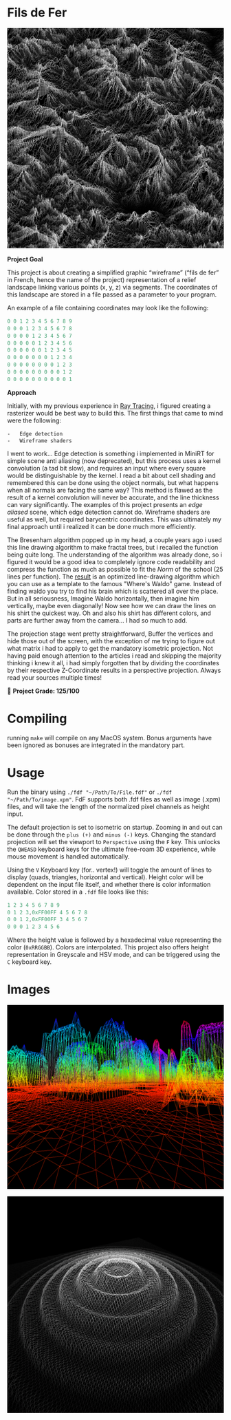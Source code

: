 # Fils de Fer

<p align="center">
<img src="images/FDF.jpeg" width="512" height="512"></img>
</p>

**Project Goal**

This project is about creating a simplified graphic “wireframe” (“fils de fer” in French,
hence the name of the project) representation of a relief landscape linking various points
(x, y, z) via segments. The coordinates of this landscape are stored in a file passed as
a parameter to your program.

An example of a file containing coordinates may look like the following:
```c
0 0 1 2 3 4 5 6 7 8 9
0 0 0 1 2 3 4 5 6 7 8
0 0 0 0 1 2 3 4 5 6 7
0 0 0 0 0 1 2 3 4 5 6
0 0 0 0 0 0 1 2 3 4 5
0 0 0 0 0 0 0 1 2 3 4
0 0 0 0 0 0 0 0 1 2 3
0 0 0 0 0 0 0 0 0 1 2
0 0 0 0 0 0 0 0 0 0 1
```

**Approach**

Initially, with my previous experience in [Ray Tracing](https://github.com/gmzorz/MiniRT), i figured creating a rasterizer would be best way to build this.
The first things that came to mind were the following:

	-	Edge detection
	-	Wireframe shaders

I went to work...
Edge detection is something i implemented in MiniRT for simple scene anti aliasing (now deprecated), but this process uses a kernel convolution (a tad bit slow), and requires an input where every square would be distinguishable by the kernel.
I read a bit about cell shading and remembered this can be done using the object normals, but what happens when all normals are facing the same way?
This method is flawed as the result of a kernel convolution will never be accurate, and the line thickness can vary significantly.
The examples of this project presents an *edge aliased* scene, which edge detection cannot do.
Wireframe shaders are useful as well, but required barycentric coordinates. This was ultimately my final approach until i realized it can be done much more efficiently.

The Bresenham algorithm popped up in my head, a couple years ago i used this line drawing algorithm to make fractal trees, but i recalled the function being quite long. The understanding of the algorithm was already done, so i figured it would be a good idea to completely ignore code readability and compress the function as much as possible to fit the *Norm* of the school (25 lines per function). The [result](https://github.com/gmzorz/Fils-De-Fer/blob/master/src/scene/draw_line.c) is an optimized line-drawing algorithm which you can use as a template to the famous "Where's Waldo" game. Instead of finding waldo you try to find his brain which is scattered all over the place.
But in all seriousness, Imagine Waldo horizontally, then imagine him vertically, maybe even diagonally! Now see how we can draw the lines on his shirt the quickest way.
Oh and also his shirt has different colors, and parts are further away from the camera... I had so much to add.

The projection stage went pretty straightforward, Buffer the vertices and hide those out of the screen, with the exception of me trying to figure out what matrix i had to apply to get the mandatory isometric projection.
Not having paid enough attention to the articles i read and skipping the majority thinking i knew it all, i had simply forgotten that by dividing the coordinates by their respective Z-Coordinate results in a perspective projection. Always read your sources multiple times!

🏁 **Project Grade: 125/100**

# Compiling

running `make` will compile on any MacOS system.
Bonus arguments have been ignored as bonuses are integrated in the mandatory part.

# Usage

Run the binary using `./fdf "~/Path/To/File.fdf"` or `./fdf "~/Path/To/image.xpm"`.
FdF supports both .fdf files as well as image (.xpm) files, and will take the length of the normalized pixel channels as height input.

The default projection is set to isometric on startup. Zooming in and out can be done through the `plus (+)` and `minus (-)` keys.
Changing the standard projection will set the viewport to `Perspective` using the `F` key.
This unlocks the `QWEASD` keyboard keys for the ultimate free-roam 3D experience, while mouse movement is handled automatically.

Using the `V` Keyboard key (for.. vertex!) will toggle the amount of lines to display (quads, triangles, horizontal and vertical).
Height color will be dependent on the input file itself, and whether there is color information available. Color stored in a `.fdf` file looks like this:
```c
1 2 3 4 5 6 7 8 9
0 1 2 3,0xFF00FF 4 5 6 7 8
0 0 1 2,0xFF00FF 3 4 5 6 7
0 0 0 1 2 3 4 5 6
```
Where the height value is followed by a hexadecimal value representing the color (`0xRRGGBB`). Colors are interpolated.
This project also offers height representation in Greyscale and HSV mode, and can be triggered using the `C` keyboard key.

# Images

<img src="images/city.png"></img>

<img src="images/ripple.png"></img>
